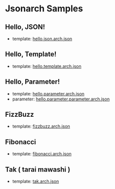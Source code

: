 # Jsonarch Samples

## Hello, JSON!

- template: [hello.json.arch.json](./hello.json.arch.json)

## Hello, Template!

- template: [hello.template.arch.json](./hello.template.arch.json)

## Hello, Parameter!

- template: [hello.parameter.arch.json](./hello.parameter.arch.json)
- parameter: [hello.parameter.parameter.arch.json](./hello.parameter.parameter.json)

## FizzBuzz

- template: [fizzbuzz.arch.json](./fizzbuzz.arch.json)

## Fibonacci

- template: [fibonacci.arch.json](./fibonacci.arch.json)

## Tak ( tarai mawashi )

- template: [tak.arch.json](./tak.arch.json)

